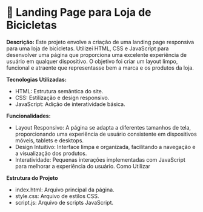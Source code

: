 # 🚴 Landing Page para Loja de Bicicletas

**Descrição:**
Este projeto envolve a criação de uma landing page responsiva para uma loja de bicicletas. Utilizei HTML, CSS e JavaScript para desenvolver uma página que proporciona uma excelente experiência de usuário em qualquer dispositivo. O objetivo foi criar um layout limpo, funcional e atraente que representasse bem a marca e os produtos da loja.

**Tecnologias Utilizadas:**
* HTML: Estrutura semântica do site.
* CSS: Estilização e design responsivo.
* JavaScript: Adição de interatividade básica.

**Funcionalidades:**
* Layout Responsivo: A página se adapta a diferentes tamanhos de tela, proporcionando uma experiência de usuário consistente em dispositivos móveis, tablets e desktops.
* Design Intuitivo: Interface limpa e organizada, facilitando a navegação e a visualização dos produtos.
* Interatividade: Pequenas interações implementadas com JavaScript para melhorar a experiência do usuário.
Como Utilizar

**Estrutura do Projeto**
* index.html: Arquivo principal da página.
* style.css: Arquivo de estilos CSS.
* script.js: Arquivo de scripts JavaScript.
